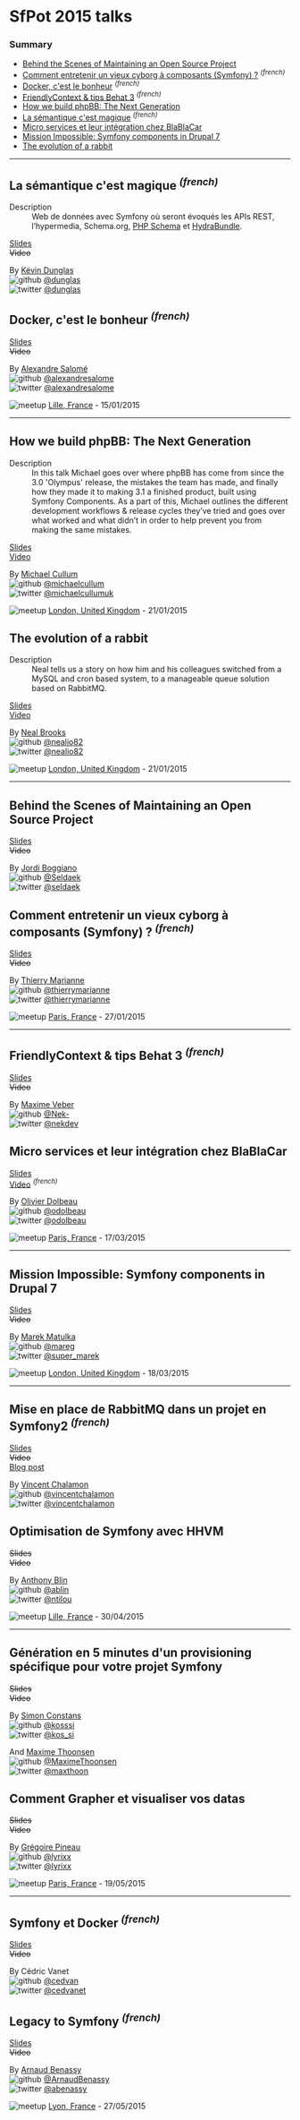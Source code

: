 # SfPot 2015 talks

### Summary

- [Behind the Scenes of Maintaining an Open Source Project](#behind-the-scenes-of-maintaining-an-open-source-project)
- [Comment entretenir un vieux cyborg à composants (Symfony) ?](#comment-entretenir-un-vieux-cyborg-à-composants-symfony--french) _<sup>(french)</sup>_
- [Docker, c'est le bonheur](#docker-cest-le-bonheur-french) _<sup>(french)</sup>_
- [FriendlyContext & tips Behat 3](#friendlycontext--tips-behat-3-french) _<sup>(french)</sup>_
- [How we build phpBB: The Next Generation](#how-we-build-phpbb-the-next-generation)
- [La sémantique c'est magique](#la-sémantique-cest-magique-french) _<sup>(french)</sup>_
- [Micro services et leur intégration chez BlaBlaCar](#micro-services-et-leur-intégration-chez-blablacar)
- [Mission Impossible: Symfony components in Drupal 7](#mission-impossible-symfony-components-in-drupal-7)
- [The evolution of a rabbit](#the-evolution-of-a-rabbit)

---

## La sémantique c'est magique _<sup>(french)</sup>_

<dl>
  <dt>Description</dt>
  <dd>Web de données avec Symfony où seront évoqués les APIs REST, l’hypermedia, Schema.org, <a href="http://php-schema.dunglas.com">PHP Schema</a> et <a href="https://github.com/lanthaler/HydraBundle">HydraBundle</a>.
  </dd>
</dl>

[Slides](http://les-tilleuls.coop/slides/dunglas/slides-sfPot-2015-01-15/)  
~~Video~~

By [Kévin Dunglas](https://connect.sensiolabs.com/profile/dunglas)  
![github](icon/github.png) [@dunglas](https://github.com/dunglas)  
![twitter](icon/twitter.png) [@dunglas](https://twitter.com/dunglas)

## Docker, c'est le bonheur _<sup>(french)</sup>_

[Slides](http://slideshare.net/alexandresalome/docker-cest-bonheur)  
~~Video~~

By [Alexandre Salomé](https://connect.sensiolabs.com/profile/alexandresalome)  
![github](icon/github.png) [@alexandresalome](https://github.com/alexandresalome)  
![twitter](icon/twitter.png) [@alexandresalome](https://twitter.com/alexandresalome)

![meetup](icon/location.png) [Lille, France](http://les-tilleuls.coop/save-the-date-nouveau-sfpot/) - 15/01/2015

---

## How we build phpBB: The Next Generation

<dl>
  <dt>Description</dt>
  <dd>In this talk Michael goes over where phpBB has come from since the 3.0 'Olympus' release, the mistakes the team has made, and finally how they made it to making 3.1 a finished product, built using Symfony Components. As a part of this, Michael outlines the different development workflows & release cycles they’ve tried and goes over what worked and what didn’t in order to help prevent you from making the same mistakes.
  </dd>
</dl>

[Slides](https://speakerdeck.com/michaelcullum/how-we-build-phpbb-the-next-generation)  
[Video](https://www.youtube.com/watch?v=i-542m-Ep5I)

By [Michael Cullum](https://connect.sensiolabs.com/profile/unknownbliss)  
![github](icon/github.png) [@michaelcullum](https://github.com/michaelcullum)  
![twitter](icon/twitter.png) [@michaelcullumuk](https://twitter.com/michaelcullumuk)

![meetup](icon/location.png) [London, United Kingdom](http://www.meetup.com/symfony/events/162112952/) - 21/01/2015

## The evolution of a rabbit

<dl>
  <dt>Description</dt>
  <dd>Neal tells us a story on how him and his colleagues switched from a MySQL and cron based system, to a manageable queue solution based on RabbitMQ.
  </dd>
</dl>

[Slides](https://speakerdeck.com/nealio82/the-evolution-of-a-rabbit)  
[Video](https://www.youtube.com/watch?v=iCg6t5iedEw)

By [Neal Brooks](https://connect.sensiolabs.com/profile/nealio82)  
![github](icon/github.png) [@nealio82](https://github.com/nealio82)  
![twitter](icon/twitter.png) [@nealio82](https://twitter.com/nealio82)

![meetup](icon/location.png) [London, United Kingdom](http://www.meetup.com/symfony/events/162112952/) - 21/01/2015

---

## Behind the Scenes of Maintaining an Open Source Project

[Slides](http://slides.seld.be/?file=2015-01-27+Behind+the+Scenes+of+Maintaining+an+Open+Source+Project.html)  
~~Video~~

By [Jordi Boggiano](https://connect.sensiolabs.com/profile/seldaek)  
![github](icon/github.png) [@Seldaek](https://github.com/Seldaek)  
![twitter](icon/twitter.png) [@seldaek](https://twitter.com/seldaek)

## Comment entretenir un vieux cyborg à composants (Symfony) ? _<sup>(french)</sup>_

[Slides](https://speakerdeck.com/thierrymarianne/comment-entretenir-un-vieux-cyborg-a-composants-symfony)  
~~Video~~

By [Thierry Marianne](https://connect.sensiolabs.com/profile/thierrymarianne)  
![github](icon/github.png) [@thierrymarianne](https://github.com/thierrymarianne)  
![twitter](icon/twitter.png) [@thierrymarianne](https://twitter.com/thierrymarianne)

![meetup](icon/location.png) [Paris, France](http://www.meetup.com/afsy-sfpot/events/219713499/) - 27/01/2015


---

## FriendlyContext & tips Behat 3 _<sup>(french)</sup>_

[Slides](http://friendlycontext.talks.nekland.fr/)  
~~Video~~

By [Maxime Veber](https://connect.sensiolabs.com/profile/nek-)  
![github](icon/github.png) [@Nek-](https://github.com/Nek-)  
![twitter](icon/twitter.png) [@nekdev](https://twitter.com/nekdev)

## Micro services et leur intégration chez BlaBlaCar

[Slides](https://speakerdeck.com/odolbeau/microservices-at-blablacar)  
[Video](https://youtu.be/WNIj5gJGasA) _<sup>(french)</sup>_

By [Olivier Dolbeau](https://connect.sensiolabs.com/profile/odolbeau)  
![github](icon/github.png) [@odolbeau](https://github.com/odolbeau)  
![twitter](icon/twitter.png) [@odolbeau](https://twitter.com/odolbeau)

![meetup](icon/location.png) [Paris, France](http://www.meetup.com/afsy-sfpot/events/221075395/) - 17/03/2015

---

## Mission Impossible: Symfony components in Drupal 7

[Slides](https://speakerdeck.com/super_marek/mission-impossible-symfony-components-in-drupal-7)  
~~Video~~

By [Marek Matulka](https://connect.sensiolabs.com/profile/megaloman)  
![github](icon/github.png) [@mareg](https://github.com/mareg)  
![twitter](icon/twitter.png) [@super_marek](https://twitter.com/super_marek)

![meetup](icon/location.png) [London, United Kingdom](http://www.meetup.com/symfony/events/177552462/) - 18/03/2015

---

## Mise en place de RabbitMQ dans un projet en Symfony2 _<sup>(french)</sup>_

[Slides](http://slides.com/vincentchalamon/rabbitmq)  
~~Video~~  
[Blog post](http://blog.vincent-chalamon.fr/implementer-rabbitmq-dans-une-api-symfony-2/)

By [Vincent Chalamon](https://connect.sensiolabs.com/profile/vincentchalamon)  
![github](icon/github.png) [@vincentchalamon](https://github.com/vincentchalamon)  
![twitter](icon/twitter.png) [@vincentchalamon](https://twitter.com/vincentchalamon)

## Optimisation de Symfony avec HHVM

~~Slides~~  
~~Video~~

By [Anthony Blin](https://connect.sensiolabs.com/profile/ntilou)  
![github](icon/github.png) [@ablin](https://github.com/ablin)  
![twitter](icon/twitter.png) [@ntilou](https://twitter.com/ntilou)

![meetup](icon/location.png) [Lille, France](http://www.meetup.com/afsy-sfpot/events/221894602/) - 30/04/2015


---

## Génération en 5 minutes d'un provisioning spécifique pour votre projet Symfony

~~Slides~~  
~~Video~~

By [Simon Constans](https://connect.sensiolabs.com/profile/kosssi)  
![github](icon/github.png) [@kosssi](https://github.com/kosssi)  
![twitter](icon/twitter.png) [@kos_si](https://twitter.com/kos_si)

And [Maxime Thoonsen](https://connect.sensiolabs.com/profile/maximet)  
![github](icon/github.png) [@MaximeThoonsen](https://github.com/MaximeThoonsen)  
![twitter](icon/twitter.png) [@maxthoon](https://twitter.com/maxthoon)

## Comment Grapher et visualiser vos datas

~~Slides~~  
~~Video~~

By [Grégoire Pineau](https://connect.sensiolabs.com/profile/lyrixx)  
![github](icon/github.png) [@lyrixx](https://github.com/lyrixx)  
![twitter](icon/twitter.png) [@lyrixx](https://twitter.com/lyrixx)

![meetup](icon/location.png) [Paris, France](http://www.meetup.com/afsy-sfpot/events/222301231/) - 19/05/2015

---

## Symfony et Docker _<sup>(french)</sup>_

[Slides](http://slides.com/cedvan/speed-up-web-dev-using-docker/)  
~~Video~~

By Cédric Vanet   
![github](icon/github.png) [@cedvan](https://github.com/cedvan)  
![twitter](icon/twitter.png) [@cedvanet](https://twitter.com/cedvanet)

## Legacy to Symfony _<sup>(french)</sup>_

[Slides](http://slides.com/abenassy/sfpot/)  
~~Video~~

By [Arnaud Benassy](https://connect.sensiolabs.com/profile/abenassy)  
![github](icon/github.png) [@ArnaudBenassy](https://github.com/ArnaudBenassy)  
![twitter](icon/twitter.png) [@abenassy](https://twitter.com/abenassy)

![meetup](icon/location.png) [Lyon, France](http://www.meetup.com/afsy-sfpot/events/222502092/) - 27/05/2015
